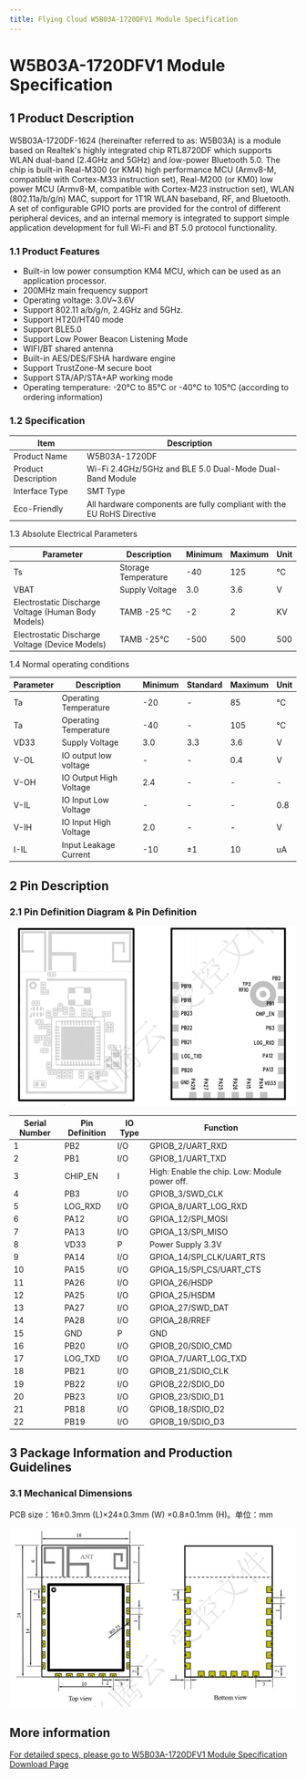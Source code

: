 ```yaml
---
title: Flying Cloud W5B03A-1720DFV1 Module Specification
---
```


# W5B03A-1720DFV1 Module Specification


## 1 Product Description
W5B03A-1720DF-1624 (hereinafter referred to as: W5B03A) is a module based on Realtek's highly integrated chip RTL8720DF which supports WLAN dual-band (2.4GHz and 5GHz) and low-power Bluetooth 5.0. The chip is built-in Real-M300 (or KM4) high performance MCU (Armv8-M, compatible with Cortex-M33 instruction set), Real-M200 (or KM0) low power MCU (Armv8-M, compatible with Cortex-M23 instruction set), WLAN (802.11a/b/g/n) MAC, support for 1T1R WLAN baseband, RF, and Bluetooth. A set of configurable GPIO ports are provided for the control of different peripheral devices, and an internal memory is integrated to support simple application development for full Wi-Fi and BT 5.0 protocol functionality.

### 1.1 Product Features

- Built-in low power consumption KM4 MCU, which can be used as an application processor.
- 200MHz main frequency support
- Operating voltage: 3.0V~3.6V
- Support 802.11 a/b/g/n, 2.4GHz and 5GHz.
- Support HT20/HT40 mode
- Support BLE5.0
- Support Low Power Beacon Listening Mode
- WIFI/BT shared antenna
- Built-in AES/DES/FSHA hardware engine
- Support TrustZone-M secure boot
- Support STA/AP/STA+AP working mode
- Operating temperature: -20℃ to 85℃ or -40℃ to 105℃ (according to ordering information)


### 1.2 Specification

| Item | Description |
| --- | --- |
| Product Name | W5B03A-1720DF |
| Product Description | Wi-Fi 2.4GHz/5GHz and BLE 5.0 Dual-Mode Dual-Band Module |
| Interface Type | SMT Type |
| Eco-Friendly | All hardware components are fully compliant with the EU RoHS Directive | 

1.3 Absolute Electrical Parameters

| Parameter | Description | Minimum | Maximum | Unit |
| --- | --- | --- | --- | --- |
| Ts | Storage Temperature | -40 | 125 | °C |
| VBAT | Supply Voltage | 3.0 | 3.6 | V |
|  Electrostatic Discharge Voltage (Human Body Models) | TAMB -25 °C | -2 | 2 | KV |
| Electrostatic Discharge Voltage (Device Models) | TAMB -25°C | -500 | 500 | 500 | V |

1.4 Normal operating conditions

| Parameter | Description | Minimum | Standard | Maximum | Unit |
| --- | --- | --- | --- | --- | --- |
| Ta | Operating Temperature | -20 | - | 85 | °C |
| Ta | Operating Temperature | -40 | - | 105 | ℃ |
| VD33 | Supply Voltage | 3.0 | 3.3 | 3.6 | V |
| V-OL | IO output low voltage | - | - | 0.4 | V | V
| V-OH | IO Output High Voltage | 2.4 | - | - | - | V |
| V-IL | IO Input Low Voltage | - | - | - | 0.8 | V |
| V-IH | IO Input High Voltage | 2.0 | - | - | V |
| I-IL | Input Leakage Current | -10 | ±1 | 10 | uA |

## 2 Pin Description
### 2.1 Pin Definition Diagram & Pin Definition

![](/assets/images/8720DF/8720df管脚.png)


| Serial Number | Pin Definition | IO Type | Function |
|------|---------|-------|-----------------|
| 1    | PB2     | I/O   | GPIOB_2/UART_RXD |
| 2    | PB1     | I/O   | GPIOB_1/UART_TXD |
| 3    | CHIP_EN | I     | High: Enable the chip. Low: Module power off. |
| 4    | PB3     | I/O   | GPIOB_3/SWD_CLK  |
| 5    | LOG_RXD | I/O   | GPIOA_8/UART_LOG_RXD |
| 6    | PA12    | I/O   | GPIOA_12/SPI_MOSI |
| 7    | PA13    | I/O   | GPIOA_13/SPI_MISO |
| 8    | VD33    | P     | Power Supply 3.3V |
| 9    | PA14    | I/O   | GPIOA_14/SPI_CLK/UART_RTS |
| 10   | PA15    | I/O   | GPIOA_15/SPI_CS/UART_CTS |
| 11   | PA26    | I/O   | GPIOA_26/HSDP    |
| 12   | PA25    | I/O   | GPIOA_25/HSDM    |
| 13   | PA27    | I/O   | GPIOA_27/SWD_DAT |
| 14   | PA28    | I/O   | GPIOA_28/RREF   |
| 15   | GND     | P     | GND             |
| 16   | PB20    | I/O   | GPIOB_20/SDIO_CMD |
| 17   | LOG_TXD | I/O   | GPIOA_7/UART_LOG_TXD |
| 18   | PB21    | I/O   | GPIOB_21/SDIO_CLK |
| 19   | PB22    | I/O   | GPIOB_22/SDIO_D0  |
| 20   | PB23    | I/O   | GPIOB_23/SDIO_D1  |
| 21   | PB18    | I/O   | GPIOB_18/SDIO_D2  |
| 22   | PB19    | I/O   | GPIOB_19/SDIO_D3  |



## 3 Package Information and Production Guidelines
### 3.1 Mechanical Dimensions

PCB size：16±0.3mm (L)×24±0.3mm (W) ×0.8±0.1mm (H)。单位：mm

![](/assets/images/8720DF/8720df尺寸.png)


## More information

[For detailed specs, please go to W5B03A-1720DFV1 Module Specification Download Page](../../download/8720df/8720df_datasheet.md#rtl8720df)